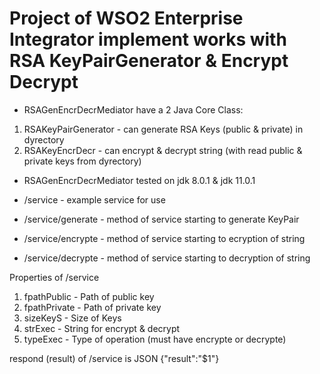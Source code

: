 # Project of WSO2 Enterprise Integrator implement works with RSA KeyPairGenerator & Encrypt Decrypt

- RSAGenEncrDecrMediator have a 2 Java Core Class:
1. RSAKeyPairGenerator - can generate RSA Keys (public & private) in dyrectory
2. RSAKeyEncrDecr - can encrypt & decrypt string (with read public & private keys from dyrectory)

- RSAGenEncrDecrMediator tested on jdk 8.0.1 & jdk 11.0.1

- /service - example service for use
- /service/generate - method of service starting to generate KeyPair
- /service/encrypte - method of service starting to ecryption of string
- /service/decrypte - method of service starting to decryption of string

 Properties of /service
1. fpathPublic - Path of public key
2. fpathPrivate - Path of private key
3. sizeKeyS - Size of Keys
4. strExec - String for encrypt & decrypt
5. typeExec - Type of operation (must have encrypte or decrypte)

respond (result) of /service is JSON {"result":"$1"}
